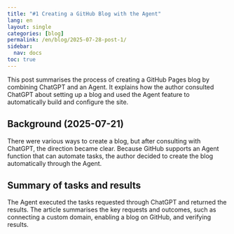 ```yaml
---
title: "#1 Creating a GitHub Blog with the Agent"
lang: en
layout: single
categories: [blog]
permalink: /en/blog/2025-07-28-post-1/
sidebar:
  nav: docs
toc: true
---
```


This post summarises the process of creating a GitHub Pages blog by combining ChatGPT and an Agent. It explains how the author consulted ChatGPT about setting up a blog and used the Agent feature to automatically build and configure the site.

## Background (2025-07-21)

There were various ways to create a blog, but after consulting with ChatGPT, the direction became clear. Because GitHub supports an Agent function that can automate tasks, the author decided to create the blog automatically through the Agent.

## Summary of tasks and results

The Agent executed the tasks requested through ChatGPT and returned the results. The article summarises the key requests and outcomes, such as connecting a custom domain, enabling a blog on GitHub, and verifying results.
